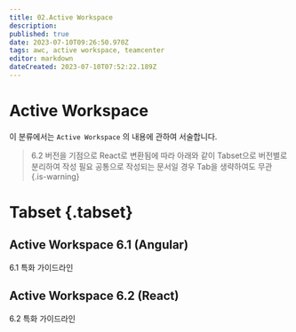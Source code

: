 ```yaml
---
title: 02.Active Workspace
description: 
published: true
date: 2023-07-10T09:26:50.970Z
tags: awc, active workspace, teamcenter
editor: markdown
dateCreated: 2023-07-10T07:52:22.189Z
---
```


# Active Workspace
이 분류에서는 `Active Workspace` 의 내용에 관하여 서술합니다.

> 6.2 버전을 기점으로 React로 변환됨에 따라 아래와 같이 Tabset으로 버전별로 분리하여 작성 필요
 공통으로 작성되는 문서일 경우 Tab을 생략하여도 무관
{.is-warning}


# Tabset {.tabset}
## Active Workspace 6.1 (Angular)

6.1 특화 가이드라인

## Active Workspace 6.2 (React)

6.2 특화 가이드라인
